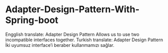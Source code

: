 # Adapter-Design-Pattern-With-Spring-boot
Engglish translate: Adapter Design Pattern Allows us to use two incompatible interfaces together.
Turkish translate: Adapter Design Pattern İki uyumsuz interface’i beraber kullanmamızı sağlar.
